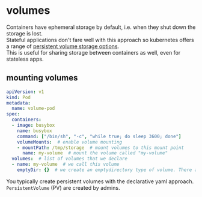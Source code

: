# volumes
Containers have ephemeral storage by default, i.e. when they shut down the storage is lost.<br>
Stateful applications don't fare well with this approach so kubernetes offers a range of [persistent volume storage options](https://kubernetes.io/docs/concepts/storage/persistent-volumes/#types-of-persistent-volumes).<br>
This is useful for sharing storage between containers as well, even for stateless apps.<br>

## mounting volumes

```yaml
apiVersion: v1
kind: Pod
metadata:
  name: volume-pod
spec:
  containers:
  - image: busybox
    name: busybox
    command: ["/bin/sh", "-c", "while true; do sleep 3600; done"]
    volumeMounts:  # enable volume mounting
    - mountPath: /tmp/storage  # mount volumes to this mount point
      name: my-volume  # mount the volume called "my-volume"
  volumes:  # list of volumes that we declare
  - name: my-volume  # we call this volume
    emptyDir: {}  # we create an emptydirectory type of volume. There are many types of volumes
```

You typically create persistent volumes with the declarative yaml approach.<br>
`PersistentVolume` (PV) are created by admins. 